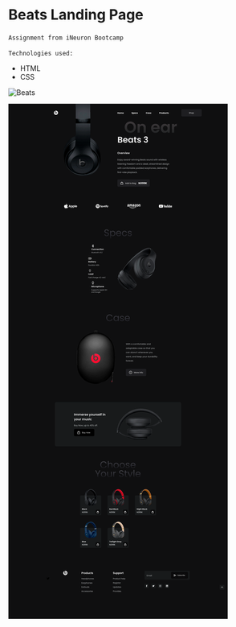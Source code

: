 # Beats Landing Page

`Assignment from iNeuron Bootcamp`

`Technologies used:`

- HTML
- CSS

<img width="1680" alt="Beats" src="https://user-images.githubusercontent.com/110910838/211021936-9fae205e-2e02-4a68-8286-d4ef059becbd.png">

![Project 5](./Main%20Landing%20page.png)
